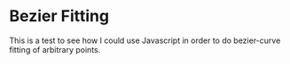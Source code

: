 
Bezier Fitting
===============

This is a test to see how I could use Javascript in order to do bezier-curve fitting of arbitrary points.

